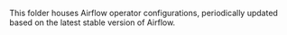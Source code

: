 This folder houses Airflow operator configurations, periodically updated based on the latest stable version of Airflow.
